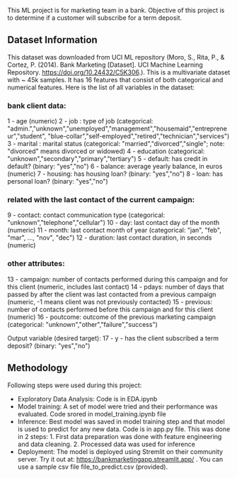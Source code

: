 This ML project is for marketing team in a bank. Objective of this project is to determine if a customer will subscribe for a term deposit.

## Dataset Information

This dataset was downloaded from UCI ML repository (Moro, S., Rita, P., & Cortez, P. (2014). Bank Marketing [Dataset]. UCI Machine Learning Repository. https://doi.org/10.24432/C5K306.). This is a multivariate dataset with ~ 45k samples. It has 16 features that consist of both categorical and numerical features. Here is the list of all variables in the dataset:

   ### bank client data:
   1 - age (numeric)
   2 - job : type of job (categorical: "admin.","unknown","unemployed","management","housemaid","entrepreneur","student",
            "blue-collar","self-employed","retired","technician","services") 
   3 - marital : marital status (categorical: "married","divorced","single"; note: "divorced" means divorced or widowed)
   4 - education (categorical: "unknown","secondary","primary","tertiary")
   5 - default: has credit in default? (binary: "yes","no")
   6 - balance: average yearly balance, in euros (numeric) 
   7 - housing: has housing loan? (binary: "yes","no")
   8 - loan: has personal loan? (binary: "yes","no")
   ### related with the last contact of the current campaign:
   9 - contact: contact communication type (categorical: "unknown","telephone","cellular") 
  10 - day: last contact day of the month (numeric)
  11 - month: last contact month of year (categorical: "jan", "feb", "mar", ..., "nov", "dec")
  12 - duration: last contact duration, in seconds (numeric)
   ### other attributes:
  13 - campaign: number of contacts performed during this campaign and for this client (numeric, includes last contact)
  14 - pdays: number of days that passed by after the client was last contacted from a previous campaign (numeric, -1 means client was not previously contacted)
  15 - previous: number of contacts performed before this campaign and for this client (numeric)
  16 - poutcome: outcome of the previous marketing campaign (categorical: "unknown","other","failure","success")

  Output variable (desired target):
  17 - y - has the client subscribed a term deposit? (binary: "yes","no")

  ## Methodology

  Following steps were used during this project:
   - Exploratory Data Analysis: Code is in EDA.ipynb
   - Model training: A set of model were tried and their performance was evaluated. Code srored in model_training.ipynb file
   - Inference: Best model was saved in model training step and that model is used to predict for any new data. Code is in app.py file. This was done in 2 steps:
    1. First data preparation was done with feature engineering and data cleaning.
    2. Processed data was used for inference
  - Deployment: The model is deployed using Stremlit on their community server. Try it out at: https://bankmarketingapp.streamlit.app/ . You can use a sample csv file file_to_predict.csv (provided).